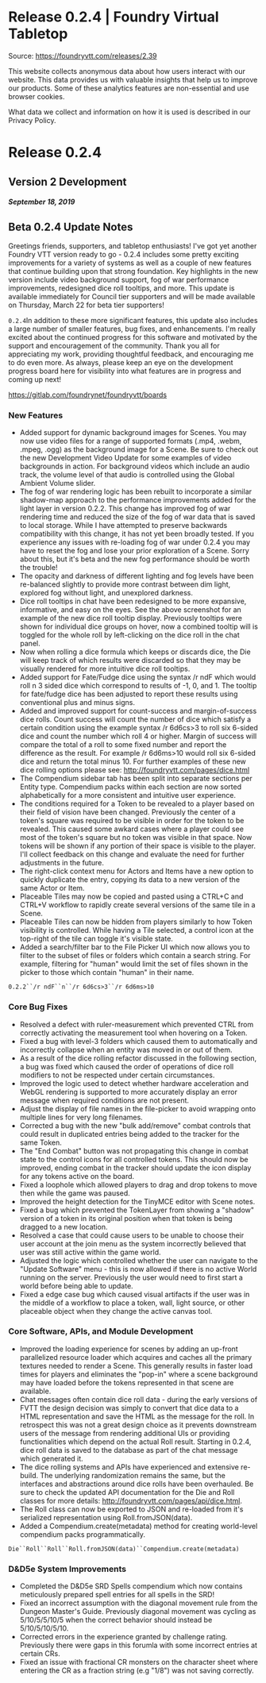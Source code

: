 # Release 0.2.4 | Foundry Virtual Tabletop

Source: https://foundryvtt.com/releases/2.39

This website collects anonymous data about how users interact with our website. This data provides us with 
        valuable insights that help us to improve our products. Some of these analytics features are non-essential 
        and use browser cookies.

What data we collect and information on how it is used is described in our 
        Privacy Policy.


# Release 0.2.4


## Version 2 Development


##### September 18, 2019


## Beta 0.2.4 Update Notes

Greetings friends, supporters, and tabletop enthusiasts! I've got yet another Foundry VTT version ready to go - 0.2.4 includes some pretty exciting improvements for a variety of systems as well as a couple of new features that continue building upon that strong foundation. Key highlights in the new version include video background support, fog of war performance improvements, redesigned dice roll tooltips, and more. This update is available immediately for Council tier supporters and will be made available on Thursday, March 22 for beta tier supporters!

`0.2.4`In addition to these more significant features, this update also includes a large number of smaller features, bug fixes, and enhancements. I'm really excited about the continued progress for this software and motivated by the support and encouragement of the community. Thank you all for appreciating my work, providing thoughtful feedback, and encouraging me to do even more. As always, please keep an eye on the development progress board here for visibility into what features are in progress and coming up next!

https://gitlab.com/foundrynet/foundryvtt/boards


### New Features

- Added support for dynamic background images for Scenes. You may now use video files for a range of supported formats (.mp4, .webm, .mpeg, .ogg) as the background image for a Scene. Be sure to check out the new Development Video Update for some examples of video backgrounds in action. For background videos which include an audio track, the volume level of that audio is controlled using the Global Ambient Volume slider.
- The fog of war rendering logic has been rebuilt to incorporate a similar shadow-map approach to the performance improvements added for the light layer in version 0.2.2. This change has improved fog of war rendering time and reduced the size of the fog of war data that is saved to local storage. While I have attempted to preserve backwards compatibility with this change, it has not yet been broadly tested. If you experience any issues with re-loading fog of war under 0.2.4 you may have to reset the fog and lose your prior exploration of a Scene. Sorry about this, but it's beta and the new fog performance should be worth the trouble!
- The opacity and darkness of different lighting and fog levels have been re-balanced slightly to provide more contrast between dim light, explored fog without light, and unexplored darkness.
- Dice roll tooltips in chat have been redesigned to be more expansive, informative, and easy on the eyes. See the above screenshot for an example of the new dice roll tooltip display. Previously tooltips were shown for individual dice groups on hover, now a combined tooltip will is toggled for the whole roll by left-clicking on the dice roll in the chat panel.
- Now when rolling a dice formula which keeps or discards dice, the Die will keep track of which results were discarded so that they may be visually rendered for more intuitive dice roll tooltips.
- Added support for Fate/Fudge dice using the syntax /r ndF which would roll n 3 sided dice which correspond to results of -1, 0, and 1. The tooltip for fate/fudge dice has been adjusted to report these results using conventional plus and minus signs.
- Added and improved support for count-success and margin-of-success dice rolls. Count success will count the number of dice which satisfy a certain condition using the example syntax /r 6d6cs>3 to roll six 6-sided dice and count the number which roll 4 or higher. Margin of success will compare the total of a roll to some fixed number and report the difference as the result. For example /r 6d6ms>10 would roll six 6-sided dice and return the total minus 10. For further examples of these new dice rolling options please see: http://foundryvtt.com/pages/dice.html
- The Compendium sidebar tab has been split into separate sections per Entity type. Compendium packs within each section are now sorted alphabetically for a more consistent and intuitive user experience.
- The conditions required for a Token to be revealed to a player based on their field of vision have been changed. Previously the center of a token's square was required to be visible in order for the token to be revealed. This caused some awkard cases where a player could see most of the token's square but no token was visible in that space. Now tokens will be shown if any portion of their space is visible to the player. I'll collect feedback on this change and evaluate the need for further adjustments in the future.
- The right-click context menu for Actors and Items have a new option to quickly duplicate the entry, copying its data to a new version of the same Actor or Item.
- Placeable Tiles may now be copied and pasted using a CTRL+C and CTRL+V workflow to rapidly create several versions of the same tile in a Scene.
- Placeable Tiles can now be hidden from players similarly to how Token visibility is controlled. While having a Tile selected, a control icon at the top-right of the tile can toggle it's visible state.
- Added a search/filter bar to the File Picker UI which now allows you to filter to the subset of files or folders which contain a search string. For example, filtering for "human" would limit the set of files shown in the picker to those which contain "human" in their name.

`0.2.2``/r ndF``n``/r 6d6cs>3``/r 6d6ms>10`
### Core Bug Fixes

- Resolved a defect with ruler-measurement which prevented CTRL from correctly activating the measurement tool when hovering on a Token.
- Fixed a bug with level-3 folders which caused them to automatically and incorrectly collapse when an entity was moved in or out of them.
- As a result of the dice rolling refactor discussed in the following section, a bug was fixed which caused the order of operations of dice roll modifiers to not be respected under certain circumstances.
- Improved the logic used to detect whether hardware acceleration and WebGL rendering is supported to more accurately display an error message when required conditions are not present.
- Adjust the display of file names in the file-picker to avoid wrapping onto multiple lines for very long filenames.
- Corrected a bug with the new "bulk add/remove" combat controls that could result in duplicated entries being added to the tracker for the same Token.
- The "End Combat" button was not propagating this change in combat state to the control icons for all controlled tokens. This should now be improved, ending combat in the tracker should update the icon display for any tokens active on the board.
- Fixed a loophole which allowed players to drag and drop tokens to move then while the game was paused.
- Improved the height detection for the TinyMCE editor with Scene notes.
- Fixed a bug which prevented the TokenLayer from showing a "shadow" version of a token in its original position when that token is being dragged to a new location.
- Resolved a case that could cause users to be unable to choose their user account at the join menu as the system incorrectly believed that user was still active within the game world.
- Adjusted the logic which controlled whether the user can navigate to the "Update Software" menu - this is now allowed if there is no active World running on the server. Previously the user would need to first start a world before being able to update.
- Fixed a edge case bug which caused visual artifacts if the user was in the middle of a workflow to place a token, wall, light source, or other placeable object when they change the active canvas tool.


### Core Software, APIs, and Module Development

- Improved the loading experience for scenes by adding an up-front parallelized resource loader which acquires and caches all the primary textures needed to render a Scene. This generally results in faster load times for players and eliminates the "pop-in" where a scene background may have loaded before the tokens represented in that scene are available.
- Chat messages often contain dice roll data - during the early versions of FVTT the design decision was simply to convert that dice data to a HTML representation and save the HTML as the message for the roll. In retrospect this was not a great design choice as it prevents downstream users of the message from rendering additional UIs or providing functionalities which depend on the actual Roll result. Starting in 0.2.4, dice roll data is saved to the database as part of the chat message which generated it.
- The dice rolling systems and APIs have experienced and extensive re-build. The underlying randomization remains the same, but the interfaces and abstractions around dice rolls have been overhauled. Be sure to check the updated API documentation for the Die and Roll classes for more details: http://foundryvtt.com/pages/api/dice.html.
- The Roll class can now be exported to JSON and re-loaded from it's serialized representation using Roll.fromJSON(data).
- Added a Compendium.create(metadata) method for creating world-level compendium packs programmatically.

`Die``Roll``Roll``Roll.fromJSON(data)``Compendium.create(metadata)`
### D&D5e System Improvements

- Completed the D&D5e SRD Spells compendium which now contains meticulously prepared spell entries for all spells in the SRD!
- Fixed an incorrect assumption with the diagonal movement rule from the Dungeon Master's Guide. Previously diagonal movement was cycling as 5/10/5/5/10/5 when the correct behavior should instead be 5/10/5/10/5/10.
- Corrected errors in the experience granted by challenge rating. Previously there were gaps in this forumla with some incorrect entries at certain CRs.
- Fixed an issue with fractional CR monsters on the character sheet where entering the CR as a fraction string (e.g "1/8") was not saving correctly.

